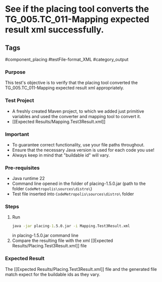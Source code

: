 # See if the placing tool converts the TG_005.TC_011-Mapping expected result xml successfully.

## Tags
#component_placing #testFile-format_XML #category_output

### Purpose
This test's objective is to verify that the placing tool converted the TG_005.TC_011-Mapping expected result xml appropriately.

### Test Project
- A freshly created Maven project, to which we added just primitive variables and used the converter and mapping tool to convert it.
- [[Expected Results/Mapping.Test3Result.xml]]

### Important
- To guarantee correct functionality, use your file paths throughout.  
- Ensure that the necessary Java version is used for each code you use!
- Always keep in mind that "buildable id" will vary.

### Pre-requisites
- Java runtime 22
- Command line opened in the folder of placing-1.5.0.jar (path to the folder `CodeMetropolis\sources\distro\`)
- Test file inserted into `CodeMetropolis\sources\distro\` folder

### Steps
1. Run
	```cmd
	java -jar placing-1.5.0.jar -i Mapping.Test3Result.xml
	```
	in placing-1.5.0.jar command line
2. Compare the resulting file with the xml [[Expected Results/Placing.Test3Result.xml]] file

### Expected Result
The [[Expected Results/Placing.Test3Result.xml]] file and the generated file match expect for the buildable ids as they vary.